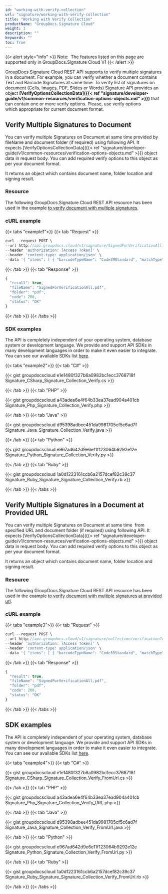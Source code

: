 ```yaml
---
id: "working-with-verify-collection"
url: "signature/working-with-verify-collection"
title: "Working with Verify Collection"
productName: "GroupDocs.Signature Cloud"
weight: 1
description: ""
keywords: ""
toc: True
---
```


{{< alert style="info" >}}
Note:  The features listed on this page are supported only in GroupDocs.Signature Cloud V1
{{< /alert >}}

GroupDocs.Signature Cloud REST API supports to verify multiple signatures in a document. For example, you can verify whether a document contains Text and Barcode Signatures at same time. To verify list of signatures on document (Cells, Images, PDF, Slides or Words) Signature API provides an object **[VerifyOptionsCollectionData]({{< ref "signature/developer-guide/v1/common-resources/verification-options-objects.md" >}})** that can contain one or more verify options. Please, use verify options which appropriate for current document format.

## Verify Multiple Signatures to Document

You can verify multiple Signatures on Document at same time provided by fileName and document folder (if required) using following API. It expects [VerifyOptionsCollectionData]({{< ref "signature/developer-guide/v1/common-resources/verification-options-objects.md" >}}) object data in request body. You can add required verify options to this object as per your document format.

It returns an object which contains document name, folder location and signing result.

### Resource

The following GroupDocs.Signature Cloud REST API resource has been used in the example [to verify document with multiple signatures](https://apireference.groupdocs.cloud/signature/#!/Verification/PostVerificationCollection).

### cURL example

{{< tabs "example1">}} {{< tab "Request" >}}

```javascript
curl --request POST \
--url http://api.groupdocs.cloud/v1/signature/SignedForVerificationAll.pdf/collection/verification?folder#storage \
--header 'authorization: [Access Token]' \
--header 'content-type: application/json' \
--data '{ "items": [ { "barcodeTypeName": "Code39Standard", "matchType": "Contains", "text": "123456789012", "verifyAllPages": true, "isValid": false, "documentPageNumber": 1, "pagesSetup": { "firstPage": false, "lastPage": true, "oddPages": false, "evenPages": true, "pageNumbers": [  1 ] }, "OptionsType": "PdfVerifyBarcodeOptionsData" }, { "password": "1234567890", "certificateGuid": "certificates\SherlockHolmes.pfx", "isValid": false, "documentPageNumber": 1, "pagesSetup": { "firstPage": false, "lastPage": true, "oddPages": false, "evenPages": true, "pageNumbers": [  1 ] }, "OptionsType": "PdfVerifyDigitalOptionsData" } ], "isValid": false }'

```

{{< /tab >}} {{< tab "Response" >}}

```javascript
{
  "result": true,
  "fileName": "SignedForVerificationAll.pdf",
  "folder": "pdf",
  "code": 200,
  "status": "OK"
}
```

{{< /tab >}} {{< /tabs >}}

### SDK examples

The API is completely independent of your operating system, database system or development language. We provide and support API SDKs in many development languages in order to make it even easier to integrate. You can see our available SDKs list [here](/signature/available-sdks).

{{< tabs "example2">}} {{< tab "C#" >}}

{{< gist groupdocscloud e1e1480f327b6a0982bc1ecc3768718f Signature_CSharp_Signature_Collection_Verify.cs >}}

{{< /tab >}} {{< tab "PHP" >}}

{{< gist groupdocscloud a43adea6e4f64b33ea37ead904a401cb Signature_Php_Signature_Collection_Verify.php >}}

{{< /tab >}} {{< tab "Java" >}}

{{< gist groupdocscloud d95398adbee451da9981705cf5c6ad7f Signature_Java_Signature_Collection_Verify.java >}}

{{< /tab >}} {{< tab "Python" >}}

{{< gist groupdocscloud e967ad642d9e6e11f123064b9292e12e Signature_Python_Signature_Collection_Verify.py >}}

{{< /tab >}} {{< tab "Ruby" >}}

{{< gist groupdocscloud 1a0d1223161ccb6a2157dcef82c39c37 Signature_Ruby_Signature_Signature_Collection_Verify.rb >}}

{{< /tab >}} {{< /tabs >}}

## Verify Multiple Signatures in a Document at Provided URL

You can verify multiple Signatures on Document at same time  from specified URL and document folder (if required) using following API. It expects [VerifyOptionsCollectionData]({{< ref "signature/developer-guide/v1/common-resources/verification-options-objects.md" >}}) object data in request body. You can add required verify options to this object as per your document format.

It returns an object which contains document name, folder location and signing result.

### Resource

The following GroupDocs.Signature Cloud REST API resource has been used in the example [to verify document with multiple signatures at provided url](https://apireference.groupdocs.cloud/signature/#!/Verification/PostVerificationCollection).

### cURL example

{{< tabs "example3">}} {{< tab "Request" >}}

```javascript
curl --request POST \
--url http://api.groupdocs.cloud/v1/signature/collection/verification?url#https%3a%2f%2fwww.dropbox.com%2fs%2fumokluz338w4ng7%2fone-page.docx%3fdl%3d1 \
--header 'authorization: [Access Token]' \
--header 'content-type: application/json' \
--data '{ "items": [ { "barcodeTypeName": "Code39Standard", "matchType": "Contains", "text": "123456789012", "verifyAllPages": true, "isValid": false, "documentPageNumber": 1, "pagesSetup": { "firstPage": false, "lastPage": true, "oddPages": false, "evenPages": true, "pageNumbers": [  1 ] }, "OptionsType": "PdfVerifyBarcodeOptionsData" }, { "password": "1234567890", "certificateGuid": "certificates\SherlockHolmes.pfx", "isValid": false, "documentPageNumber": 1, "pagesSetup": { "firstPage": false, "lastPage": true, "oddPages": false, "evenPages": true, "pageNumbers": [  1 ] }, "OptionsType": "PdfVerifyDigitalOptionsData" } ], "isValid": false }'

```

{{< /tab >}} {{< tab "Response" >}}

```javascript
{
  "result": true,
  "fileName": "SignedForVerificationAll.pdf",
  "folder": "pdf",
  "code": 200,
  "status": "OK"
}
```

{{< /tab >}} {{< /tabs >}}

## SDK examples

The API is completely independent of your operating system, database system or development language. We provide and support API SDKs in many development languages in order to make it even easier to integrate. You can see our available SDKs list [here](/signature/available-sdks).

{{< tabs "example4">}} {{< tab "C#" >}}

{{< gist groupdocscloud e1e1480f327b6a0982bc1ecc3768718f Signature_CSharp_Signature_Collection_Verify_FromUrl.cs >}}

{{< /tab >}} {{< tab "PHP" >}}

{{< gist groupdocscloud a43adea6e4f64b33ea37ead904a401cb Signature_Php_Signature_Collection_Verify_URL.php >}}

{{< /tab >}} {{< tab "Java" >}}

{{< gist groupdocscloud d95398adbee451da9981705cf5c6ad7f Signature_Java_Signature_Collection_Verify_FromUrl.java >}}

{{< /tab >}} {{< tab "Python" >}}

{{< gist groupdocscloud e967ad642d9e6e11f123064b9292e12e Signature_Python_Signature_Collection_Verify_FromUrl.py >}}

{{< /tab >}} {{< tab "Ruby" >}}

{{< gist groupdocscloud 1a0d1223161ccb6a2157dcef82c39c37 Signature_Ruby_Signature_Signature_Collection_Verify_FromUrl.rb >}}

{{< /tab >}} {{< /tabs >}}

